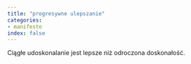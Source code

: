 ```yaml
---
title: "progresywne ulepszanie"
categories:
- manifesto
index: false
---
```

Ciągłe udoskonalanie jest lepsze niż odroczona doskonałość.
<!--more-->